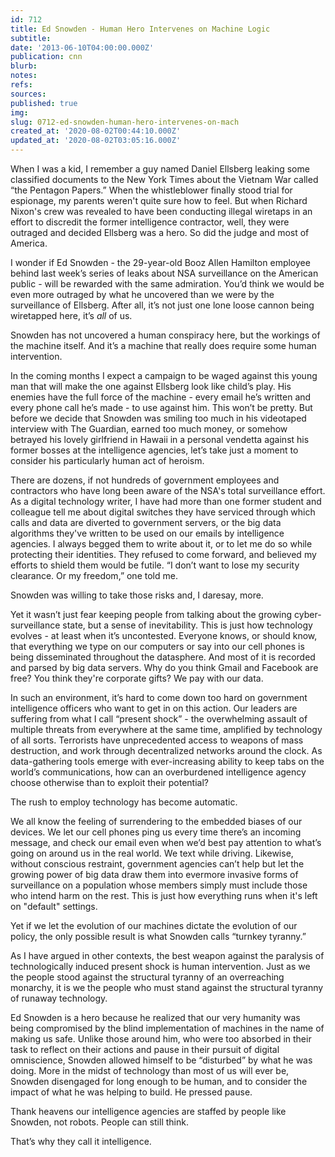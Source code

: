 ```yaml
---
id: 712
title: Ed Snowden - Human Hero Intervenes on Machine Logic
subtitle: 
date: '2013-06-10T04:00:00.000Z'
publication: cnn
blurb: 
notes: 
refs: 
sources: 
published: true
img: 
slug: 0712-ed-snowden-human-hero-intervenes-on-mach
created_at: '2020-08-02T00:44:10.000Z'
updated_at: '2020-08-02T03:05:16.000Z'
---
```

When I was a kid, I remember a guy named Daniel Ellsberg leaking some classified documents to the New York Times about the Vietnam War called “the Pentagon Papers.” When the whistleblower finally stood trial for espionage, my parents weren't quite sure how to feel. But when Richard Nixon's crew was revealed to have been conducting illegal wiretaps in an effort to discredit the former intelligence contractor, well, they were outraged and decided Ellsberg was a hero. So did the judge and most of America.

I wonder if Ed Snowden - the 29-year-old Booz Allen Hamilton employee behind last week’s series of leaks about NSA surveillance on the American public - will be rewarded with the same admiration. You’d think we would be even more outraged by what he uncovered than we were by the surveillance of Ellsberg. After all, it’s not just one lone loose cannon being wiretapped here, it’s *all* of us. 

Snowden has not uncovered a human conspiracy here, but the workings of the machine itself. And it’s a machine that really does require some human intervention. 

In the coming months I expect a campaign to be waged against this young man that will make the one against Ellsberg look like child’s play. His enemies have the full force of the machine - every email he’s written and every phone call he’s made - to use against him. This won’t be pretty. But before we decide that Snowden was smiling too much in his videotaped interview with The Guardian, earned too much money, or somehow betrayed his lovely girlfriend in Hawaii in a personal vendetta against his former bosses at the intelligence agencies, let’s take just a moment to consider his particularly human act of heroism. 

There are dozens, if not hundreds of government employees and contractors who have long been aware of the NSA's total surveillance effort. As a digital technology writer, I have had more than one former student and colleague tell me about digital switches they have serviced through which calls and data are diverted to government servers, or the big data algorithms they've written to be used on our emails by intelligence agencies. I always begged them to write about it, or to let me do so while protecting their identities. They refused to come forward, and believed my efforts to shield them would be futile. “I don’t want to lose my security clearance. Or my freedom,” one told me. 

Snowden was willing to take those risks and, I daresay, more. 

Yet it wasn’t just fear keeping people from talking about the growing cyber-surveillance state, but a sense of inevitability. This is just how technology evolves - at least when it’s uncontested. Everyone knows, or should know, that everything we type on our computers or say into our cell phones is being disseminated throughout the datasphere. And most of it is recorded and parsed by big data servers. Why do you think Gmail and Facebook are free? You think they're corporate gifts? We pay with our data. 

In such an environment, it’s hard to come down too hard on government intelligence officers who want to get in on this action. Our leaders are suffering from what I call “present shock” - the overwhelming assault of multiple threats from everywhere at the same time, amplified by technology of all sorts. Terrorists have unprecedented access to weapons of mass destruction, and work through decentralized networks around the clock. As data-gathering tools emerge with ever-increasing ability to keep tabs on the world’s communications, how can an overburdened intelligence agency choose otherwise than to exploit their potential? 

The rush to employ technology has become automatic. 

We all know the feeling of surrendering to the embedded biases of our devices. We let our cell phones ping us every time there’s an incoming message, and check our email even when we’d best pay attention to what’s going on around us in the real world. We text while driving. Likewise, without conscious restraint, government agencies can’t help but let the growing power of big data draw them into evermore invasive forms of surveillance on a population whose members simply must include those who intend harm on the rest. This is just how everything runs when it's left on "default" settings. 

Yet if we let the evolution of our machines dictate the evolution of our policy, the only possible result is what Snowden calls “turnkey tyranny.” 

As I have argued in other contexts, the best weapon against the paralysis of technologically induced present shock is human intervention. Just as we the people stood against the structural tyranny of an overreaching monarchy, it is we the people who must stand against the structural tyranny of runaway technology. 

Ed Snowden is a hero because he realized that our very humanity was being compromised by the blind implementation of machines in the name of making us safe. Unlike those around him, who were too absorbed in their task to reflect on their actions and pause in their pursuit of digital omniscience, Snowden allowed himself to be “disturbed” by what he was doing. More in the midst of technology than most of us will ever be, Snowden disengaged for long enough to be human, and to consider the impact of what he was helping to build. He pressed pause.

Thank heavens our intelligence agencies are staffed by people like Snowden, not robots. People can still think. 

That’s why they call it intelligence.
